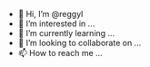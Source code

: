 - 👋 Hi, I’m @reggyl
- 👀 I’m interested in ...
- 🌱 I’m currently learning ...
- 💞️ I’m looking to collaborate on ...
- 📫 How to reach me ...

<!---
reggyl/reggyl is a ✨ special ✨ repository because its `README.md` (this file) appears on your GitHub profile.
You can click the Preview link to take a look at your changes.
--->
